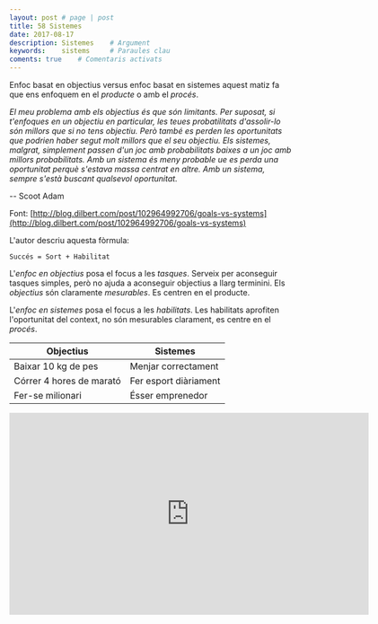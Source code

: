 ```yaml
---
layout: post # page | post
title: 58 Sistemes
date: 2017-08-17 
description: Sistemes    # Argument
keywords:    sistems     # Paraules clau
coments: true    # Comentaris activats
---
```


Enfoc basat en objectius versus enfoc basat en sistemes aquest matiz fa que ens enfoquem en el *producte* o amb el *procés*.
	
*El meu problema amb els objectius és que són limitants. Per suposat, si t'enfoques en un objectiu en particular, les teues probatilitats d'assolir-lo són millors que si no tens objectiu. Però també es perden les oportunitats que podrien haber segut molt millors que el seu objectiu. Els sistemes, malgrat, simplement passen d'un joc amb probabilitats baixes a un joc amb millors probabilitats. Amb un sistema és meny probable ue es perda una oportunitat perquè s'estava massa centrat en altre. Amb un sistema, sempre s'està buscant qualsevol oportunitat.*
	
-- Scoot Adam

Font: [http://blog.dilbert.com/post/102964992706/goals-vs-systems](http://blog.dilbert.com/post/102964992706/goals-vs-systems)

L'autor descriu aquesta fòrmula:

	Succés = Sort + Habilitat

L'*enfoc en objectius* posa el focus a les *tasques*. Serveix per aconseguir tasques simples, però no ajuda a aconseguir objectius a llarg terminini. Els *objectius* són claramente *mesurables*. Es centren en el producte.

L'*enfoc en sistemes* posa el focus a les *habilitats*. Les habilitats aprofiten l'oportunitat del context, no són mesurables clarament, es centre en el *procés*.

| Objectius | Sistemes |
|-----------|----------|
| Baixar 10 kg de pes | Menjar correctament |
| Córrer 4 hores de marató | Fer esport diàriament |
| Fer-se milionari | Ésser emprenedor |

<iframe width="640" height="360" src="https://www.youtube.com/embed/fwcKTYvupJw" frameborder="0" allowfullscreen></iframe>

